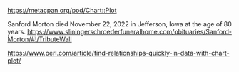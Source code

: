 https://metacpan.org/pod/Chart::Plot

Sanford Morton died November 22, 2022 in Jefferson, Iowa at the age of 80 years.
https://www.sliningerschroederfuneralhome.com/obituaries/Sanford-Morton/#!/TributeWall

https://www.perl.com/article/find-relationships-quickly-in-data-with-chart-plot/
